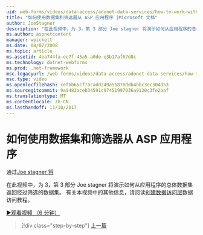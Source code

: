 ```yaml
---
uid: web-forms/videos/data-access/adonet-data-services/how-to-work-with-datasets-and-filters-from-an-asp-application
title: "如何使用数据集和筛选器从 ASP 应用程序 |Microsoft 文档"
author: JoeStagner
description: "在此视频中，为 3，第 3 部分 Joe stagner 将演示如何从应用程序的总体数据集返回经过筛选的数据集。 有关其他信息 ab..."
ms.author: aspnetcontent
manager: wpickett
ms.date: 08/07/2008
ms.topic: article
ms.assetid: 4ea744fa-ee7f-45a5-a0de-e3b17af67d8c
ms.technology: dotnet-webforms
ms.prod: .net-framework
msc.legacyurl: /web-forms/videos/data-access/adonet-data-services/how-to-work-with-datasets-and-filters-from-an-asp-application
msc.type: video
ms.openlocfilehash: cefbb65cf7acadd249a5b870ddb4bbc3ec304d53
ms.sourcegitcommit: 9a9483aceb34591c97451997036a9120c3fe2baf
ms.translationtype: MT
ms.contentlocale: zh-CN
ms.lasthandoff: 11/10/2017
---
```

<a name="how-to-work-with-datasets-and-filters-from-an-asp-application"></a>如何使用数据集和筛选器从 ASP 应用程序
====================
通过[Joe stagner 将](https://github.com/JoeStagner)

在此视频中，为 3，第 3 部分 Joe stagner 将演示如何从应用程序的总体数据集返回经过筛选的数据集。 有关本视频中的其他信息，请阅读[创建数据访问层](../../../overview/data-access/introduction/creating-a-data-access-layer-vb.md)数据访问教程。

[&#9654;观看视频 （6 分钟）](https://channel9.msdn.com/Blogs/ASP-NET-Site-Videos/how-to-work-with-datasets-and-filters-from-an-asp-application)

>[!div class="step-by-step"]
[上一篇](how-to-manually-bind-a-dataset-to-a-datagrid.md)
